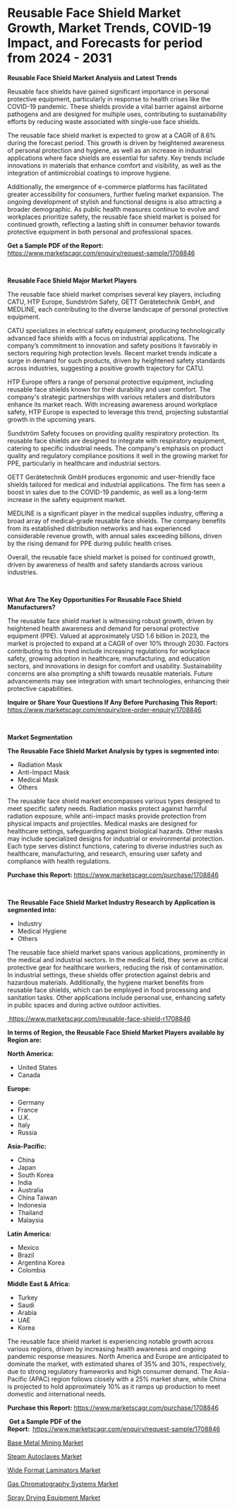 <p><h1>Reusable Face Shield Market Growth, Market Trends, COVID-19 Impact, and Forecasts for period from 2024 - 2031</h1></p><p><strong>Reusable Face Shield Market Analysis and Latest Trends</strong></p>
<p><p>Reusable face shields have gained significant importance in personal protective equipment, particularly in response to health crises like the COVID-19 pandemic. These shields provide a vital barrier against airborne pathogens and are designed for multiple uses, contributing to sustainability efforts by reducing waste associated with single-use face shields. </p><p>The reusable face shield market is expected to grow at a CAGR of 8.6% during the forecast period. This growth is driven by heightened awareness of personal protection and hygiene, as well as an increase in industrial applications where face shields are essential for safety. Key trends include innovations in materials that enhance comfort and visibility, as well as the integration of antimicrobial coatings to improve hygiene. </p><p>Additionally, the emergence of e-commerce platforms has facilitated greater accessibility for consumers, further fueling market expansion. The ongoing development of stylish and functional designs is also attracting a broader demographic. As public health measures continue to evolve and workplaces prioritize safety, the reusable face shield market is poised for continued growth, reflecting a lasting shift in consumer behavior towards protective equipment in both personal and professional spaces.</p></p>
<p><strong>Get a Sample PDF of the Report:&nbsp;</strong> <a href="https://www.marketscagr.com/enquiry/request-sample/1708846?utm_campaign=1556&utm_medium=2&utm_source=Github&utm_content=ia&utm_term=21102024&utm_id=reusable-face-shield">https://www.marketscagr.com/enquiry/request-sample/1708846</a></p>
<p>&nbsp;</p>
<p><strong>Reusable Face Shield Major Market Players</strong></p>
<p><p>The reusable face shield market comprises several key players, including CATU, HTP Europe, Sundström Safety, GETT Gerätetechnik GmbH, and MEDLINE, each contributing to the diverse landscape of personal protective equipment.</p><p>CATU specializes in electrical safety equipment, producing technologically advanced face shields with a focus on industrial applications. The company’s commitment to innovation and safety positions it favorably in sectors requiring high protection levels. Recent market trends indicate a surge in demand for such products, driven by heightened safety standards across industries, suggesting a positive growth trajectory for CATU.</p><p>HTP Europe offers a range of personal protective equipment, including reusable face shields known for their durability and user comfort. The company's strategic partnerships with various retailers and distributors enhance its market reach. With increasing awareness around workplace safety, HTP Europe is expected to leverage this trend, projecting substantial growth in the upcoming years.</p><p>Sundström Safety focuses on providing quality respiratory protection. Its reusable face shields are designed to integrate with respiratory equipment, catering to specific industrial needs. The company's emphasis on product quality and regulatory compliance positions it well in the growing market for PPE, particularly in healthcare and industrial sectors.</p><p>GETT Gerätetechnik GmbH produces ergonomic and user-friendly face shields tailored for medical and industrial applications. The firm has seen a boost in sales due to the COVID-19 pandemic, as well as a long-term increase in the safety equipment market.</p><p>MEDLINE is a significant player in the medical supplies industry, offering a broad array of medical-grade reusable face shields. The company benefits from its established distribution networks and has experienced considerable revenue growth, with annual sales exceeding billions, driven by the rising demand for PPE during public health crises. </p><p>Overall, the reusable face shield market is poised for continued growth, driven by awareness of health and safety standards across various industries.</p></p>
<p>&nbsp;</p>
<p><strong>What Are The Key Opportunities For Reusable Face Shield Manufacturers?</strong></p>
<p><p>The reusable face shield market is witnessing robust growth, driven by heightened health awareness and demand for personal protective equipment (PPE). Valued at approximately USD 1.6 billion in 2023, the market is projected to expand at a CAGR of over 10% through 2030. Factors contributing to this trend include increasing regulations for workplace safety, growing adoption in healthcare, manufacturing, and education sectors, and innovations in design for comfort and usability. Sustainability concerns are also prompting a shift towards reusable materials. Future advancements may see integration with smart technologies, enhancing their protective capabilities.</p></p>
<p><strong>Inquire or Share Your Questions If Any Before Purchasing This Report:</strong> <a href="https://www.marketscagr.com/enquiry/pre-order-enquiry/1708846?utm_campaign=1556&utm_medium=2&utm_source=Github&utm_content=ia&utm_term=21102024&utm_id=reusable-face-shield">https://www.marketscagr.com/enquiry/pre-order-enquiry/1708846</a></p>
<p>&nbsp;</p>
<p><strong>Market Segmentation</strong></p>
<p><strong>The Reusable Face Shield Market Analysis by types is segmented into:</strong></p>
<p><ul><li>Radiation Mask</li><li>Anti-Impact Mask</li><li>Medical Mask</li><li>Others</li></ul></p>
<p><p>The reusable face shield market encompasses various types designed to meet specific safety needs. Radiation masks protect against harmful radiation exposure, while anti-impact masks provide protection from physical impacts and projectiles. Medical masks are designed for healthcare settings, safeguarding against biological hazards. Other masks may include specialized designs for industrial or environmental protection. Each type serves distinct functions, catering to diverse industries such as healthcare, manufacturing, and research, ensuring user safety and compliance with health regulations.</p></p>
<p><strong>Purchase this Report:&nbsp;</strong><a href="https://www.marketscagr.com/purchase/1708846?utm_campaign=1556&utm_medium=2&utm_source=Github&utm_content=ia&utm_term=21102024&utm_id=reusable-face-shield">https://www.marketscagr.com/purchase/1708846</a></p>
<p>&nbsp;</p>
<p><strong>The Reusable Face Shield Market Industry Research by Application is segmented into:</strong></p>
<p><ul><li>Industry</li><li>Medical Hygiene</li><li>Others</li></ul></p>
<p><p>The reusable face shield market spans various applications, prominently in the medical and industrial sectors. In the medical field, they serve as critical protective gear for healthcare workers, reducing the risk of contamination. In industrial settings, these shields offer protection against debris and hazardous materials. Additionally, the hygiene market benefits from reusable face shields, which can be employed in food processing and sanitation tasks. Other applications include personal use, enhancing safety in public spaces and during active outdoor activities.</p></p>
<p><a href="https://www.marketscagr.com/reusable-face-shield-r1708846?utm_campaign=1556&utm_medium=2&utm_source=Github&utm_content=ia&utm_term=21102024&utm_id=reusable-face-shield">&nbsp;https://www.marketscagr.com/reusable-face-shield-r1708846</a></p>
<p><strong>In terms of Region, the Reusable Face Shield Market Players available by Region are:</strong></p>
<p>
    <p> <strong> North America: </strong>
        <ul>
            <li>United States</li>
            <li>Canada</li>
        </ul>
        </p> 
    <p> <strong> Europe: </strong>
        <ul>
            <li>Germany</li>
            <li>France</li>
            <li>U.K.</li>
            <li>Italy</li>
            <li>Russia</li>
        </ul>
        </p> 
    <p> <strong> Asia-Pacific: </strong>
        <ul>
            <li>China</li>
            <li>Japan</li>
            <li>South Korea</li>
            <li>India</li>
            <li>Australia</li>
            <li>China Taiwan</li>
            <li>Indonesia</li>
            <li>Thailand</li>
            <li>Malaysia</li>
        </ul>
        </p> 
    <p> <strong> Latin America: </strong>
        <ul>
            <li>Mexico</li>
            <li>Brazil</li>
            <li>Argentina Korea</li>
            <li>Colombia</li>
        </ul>
        </p> 
    <p> <strong> Middle East & Africa: </strong>
        <ul>
            <li>Turkey</li>
            <li>Saudi</li>
            <li>Arabia</li>
            <li>UAE</li>
            <li>Korea</li>
        </ul>
    </p>
    </p>
<p><p>The reusable face shield market is experiencing notable growth across various regions, driven by increasing health awareness and ongoing pandemic response measures. North America and Europe are anticipated to dominate the market, with estimated shares of 35% and 30%, respectively, due to strong regulatory frameworks and high consumer demand. The Asia-Pacific (APAC) region follows closely with a 25% market share, while China is projected to hold approximately 10% as it ramps up production to meet domestic and international needs.</p></p>
<p><strong>Purchase this Report: </strong><a href="https://www.marketscagr.com/purchase/1708846?utm_campaign=1556&utm_medium=2&utm_source=Github&utm_content=ia&utm_term=21102024&utm_id=reusable-face-shield">https://www.marketscagr.com/purchase/1708846</a></p>
<p>&nbsp;<strong>Get a Sample PDF of the Report:&nbsp;&nbsp;</strong><a href="https://www.marketscagr.com/enquiry/request-sample/1708846?utm_campaign=1556&utm_medium=2&utm_source=Github&utm_content=ia&utm_term=21102024&utm_id=reusable-face-shield">https://www.marketscagr.com/enquiry/request-sample/1708846</a></p>
<p><strong></strong></p>
<p><p><a href="https://www.linkedin.com/pulse/trends-global-base-metal-mining-market-forecast-analysis-2024-z3wkf?utm_campaign=1556&utm_medium=2&utm_source=Github&utm_content=ia&utm_term=21102024&utm_id=reusable-face-shield">Base Metal Mining Market</a></p><p><a href="https://www.linkedin.com/pulse/steam-autoclaves-market-research-report-exploring-size-revenue-pzktf?utm_campaign=1556&utm_medium=2&utm_source=Github&utm_content=ia&utm_term=21102024&utm_id=reusable-face-shield">Steam Autoclaves Market</a></p><p><a href="https://issuu.com/reportprime-2/docs/wide-format-laminators-market-size-_05c29b4f25c560?utm_campaign=1556&utm_medium=2&utm_source=Github&utm_content=ia&utm_term=21102024&utm_id=reusable-face-shield">Wide Format Laminators Market</a></p><p><a href="https://www.linkedin.com/pulse/gas-chromatography-systems-market-segmentation-in-depth-analysis-uwe1f?utm_campaign=1556&utm_medium=2&utm_source=Github&utm_content=ia&utm_term=21102024&utm_id=reusable-face-shield">Gas Chromatography Systems Market</a></p><p><a href="https://www.linkedin.com/pulse/spray-drying-equipment-market-share-size-trends-industry-vnr5f?utm_campaign=1556&utm_medium=2&utm_source=Github&utm_content=ia&utm_term=21102024&utm_id=reusable-face-shield">Spray Drying Equipment Market</a></p></p>